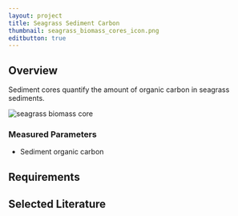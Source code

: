 ```yaml
---
layout: project
title: Seagrass Sediment Carbon
thumbnail: seagrass_biomass_cores_icon.png
editbutton: true
---
```


## Overview
Sediment cores quantify the amount of organic carbon in seagrass sediments.

![seagrass biomass core]({{site.baseurl}}/assets/modules/seagrass-biomass-cores/landing_page_seagrass_cores.png)


### Measured Parameters
  - Sediment organic carbon

## Requirements

## Selected Literature
